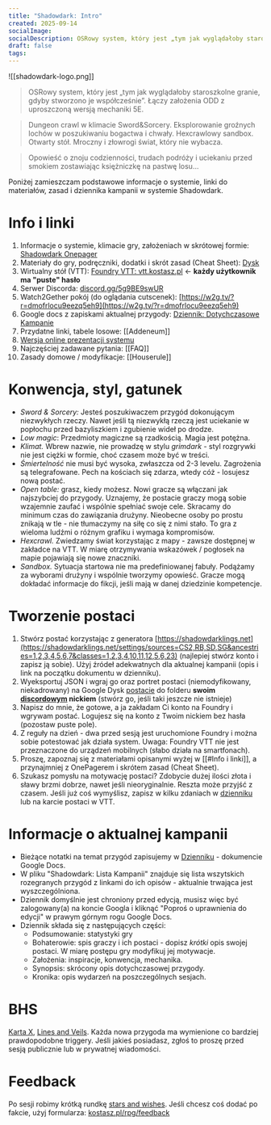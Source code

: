 ```yaml
---
title: "Shadowdark: Intro"
created: 2025-09-14
socialImage: 
socialDescription: OSRowy system, który jest „tym jak wyglądałoby staroszkolne granie, gdybystworzono je współcześnie”. Łączy założenia ODD z uproszczoną wersją mechaniki 5E.
draft: false
tags:
---
```

 


![[shadowdark-logo.png]]

>OSRowy system, który jest „tym jak wyglądałoby staroszkolne granie, gdyby
stworzono je współcześnie”. Łączy założenia ODD z uproszczoną wersją mechaniki 5E.

>Dungeon crawl w klimacie Sword&Sorcery. Eksplorowanie groźnych lochów w poszukiwaniu bogactwa i chwały. Hexcrawlowy sandbox. Otwarty stół. Mroczny i złowrogi świat, który nie wybacza.

<!--more-->

>Opowieść o znoju codzienności, trudach podróży i uciekaniu przed smokiem zostawiając księżniczkę na pastwę losu\...



Poniżej zamieszczam podstawowe informacje o systemie, linki do materiałów, zasad i dziennika kampanii w systemie Shadowdark.

# Info i linki
1. Informacje o systemie, klimacie gry, założeniach w skrótowej formie:  [Shadowdark Onepager](Shadowdark_OnePager_v1-4_START.pdf)
2. Materiały do gry, podręczniki, dodatki i skrót zasad (Cheat Sheet): [Dysk](https://drive.google.com/drive/folders/19nuvyYAhCpQs8IsSgbdFHkMfyEehNpv2?usp=drive_link)
3. Wirtualny stół (VTT): [Foundry VTT: vtt.kostasz.pl](https://vtt.kostasz.pl/) <- **każdy użytkownik ma "puste" hasło**
4. Serwer Discorda: [discord.gg/5g9BE9swUR](https://discord.gg/5g9BE9swUR) 
5. Watch2Gether pokój (do oglądania cutscenek): [https://w2g.tv/?r=dmofrlocu9eezq5eh9](https://w2g.tv/?r=dmofrlocu9eezq5eh9)
6. Google docs z zapiskami aktualnej przygody: [Dziennik: Dotychczasowe Kampanie](https://docs.google.com/document/d/1oLwVdmQbuJhpigNxDqmOfIhD31zKhTzo9GPCzr_C-h4/edit?tab=t.0#heading=h.n53wzr4wioay) 
7. Przydatne linki, tabele losowe: [[Addeneum]]
8. [Wersja online prezentacji systemu](https://www.kostasz.pl/p/shadowdark-prezentacja-systemu/)
9. Najczęściej zadawane pytania: [[FAQ]]
10. Zasady domowe / modyfikacje: [[Houserule]]

# Konwencja,  styl,  gatunek
* _Sword & Sorcery:_ Jesteś poszukiwaczem przygód dokonującym niezwykłych rzeczy. Nawet jeśli tą niezwykłą rzeczą jest uciekanie w popłochu przed bazyliszkiem i zgubienie wideł po drodze. 
* _Low magic_: Przedmioty magiczne są rzadkością. Magia jest potężna.
* _Klimat._ Wbrew nazwie, nie prowadzę w stylu _grimdark_ - styl rozgrywki nie jest ciężki w formie, choć czasem może być w treści. 
* _Śmiertelność_ nie musi być wysoka, zwłaszcza od 2-3 levelu. Zagrożenia są telegrafowane. Pech na kościach się zdarza, wtedy cóż - losujesz nową postać. 
* _Open table:_ grasz, kiedy możesz. Nowi gracze są włączani jak najszybciej do przygody. Uznajemy, że postacie graczy mogą sobie wzajemnie zaufać i wspólnie spełniać swoje cele. Skracamy do minimum czas do zawiązania drużyny. Nieobecne osoby po prostu znikają w tle - nie tłumaczymy na siłę co się z nimi stało. To gra z wieloma ludźmi o różnym grafiku i wymaga kompromisów. 
* _Hexcrawl._ Zwiedzamy świat korzystając z mapy - zawsze dostępnej w zakładce na VTT. W miarę otrzymywania wskazówek / pogłosek na mapie pojawiają się nowe znaczniki. 
* _Sandbox._ Sytuacja startowa nie ma predefiniowanej fabuły. Podążamy za wyborami drużyny i wspólnie tworzymy opowieść. Gracze mogą dokładać informacje do fikcji, jeśli mają w danej dziedzinie kompetencje. 

# Tworzenie postaci
1. Stwórz postać korzystając z generatora [https://shadowdarklings.net](https://shadowdarklings.net/settings/sources=CS2,RB,SD,SG&ancestries=1,2,3,4,5,6,7&classes=1,2,3,4,10,11,12,5,6,23) (najlepiej stwórz konto i zapisz ją sobie). Użyj źródeł adekwatnych dla aktualnej kampanii (opis i link na początku dokumentu w dzienniku).
2. Wyeksportuj JSON i wgraj go oraz portret postaci (niemodyfikowany, niekadrowany) na Google Dysk [postacie](https://drive.google.com/open?id=19phpQgXseR2B-X9PmvdjfeCb8TjXAkgl) do folderu  **swoim <ins>discordowym</ins> nickiem** (stwórz go, jeśli taki jeszcze nie istnieje)
3. Napisz do mnie, że gotowe, a ja zakładam Ci konto na Foundry i wgrywam postać. Logujesz się na konto z Twoim nickiem bez hasła (pozostaw puste pole).
4. Z reguły na dzień - dwa przed sesją jest uruchomione Foundry i można sobie potestować jak działa system. Uwaga: Foundry VTT nie jest przeznaczone do urządzeń mobilnych (słabo działa na smartfonach).
5. Proszę, zapoznaj się z materiałami opisanymi wyżej w [[#Info i linki]], a przynajmniej z OnePagerem i skrótem zasad (Cheat Sheet).
6. Szukasz pomysłu na motywację postaci? Zdobycie dużej ilości złota i sławy brzmi dobrze, nawet jeśli nieoryginalnie. Reszta może przyjść z czasem. Jeśli już coś wymyślisz, zapisz w kilku zdaniach w [dzienniku](#info-i-linki) lub na karcie postaci w VTT.

# Informacje o aktualnej kampanii
* Bieżące notatki na temat przygód zapisujemy w [Dzienniku](https://docs.google.com/document/d/1oLwVdmQbuJhpigNxDqmOfIhD31zKhTzo9GPCzr_C-h4/edit?tab=t.0#heading=h.n53wzr4wioay)  - dokumencie Google Docs. 
* W pliku "Shadowdark: Lista Kampanii" znajduje się lista wszytskich rozegranych przygód z linkami do ich opisów - aktualnie trwająca jest wyszczególniona. 
* Dziennik domyślnie jest chroniony przed edycją, musisz więc być zalogowany(a) na koncie Googla i kliknąć "Poproś o uprawnienia do edycji" w prawym górnym rogu Google Docs.
* Dziennik składa się z następujących części:
	- Podsumowanie: statystyki gry
	- Bohaterowie: spis graczy i ich postaci - dopisz _krótki_ opis swojej postaci. W miarę postępu gry modyfikuj jej motywacje. 
	- Założenia: inspiracje, konwencja, mechanika.
	- Synopsis: skrócony opis dotychczasowej przygody.
	- Kronika: opis wydarzeń na poszczególnych sesjach.

# BHS
[Karta X](https://docs.google.com/document/d/1SB0jsx34bWHZWbnNIVVuMjhDkrdFGo1_hSC2BWPlI3A/edit?tab=t.0), [Lines and Veils](https://rpg.stackexchange.com/questions/30906/what-do-the-terms-lines-and-veils-mean). Każda nowa przygoda ma wymienione co bardziej prawdopodobne triggery. Jeśli jakieś posiadasz, zgłoś to proszę przed sesją publicznie lub w prywatnej wiadomości. 

# Feedback
Po sesji robimy krótką rundkę [stars and wishes](https://www.gauntlet-rpg.com/blog/stars-and-wishes). Jeśli chcesz coś dodać po fakcie, użyj formularza: [kostasz.pl/rpg/feedback](https://docs.google.com/forms/d/1npMDj4rREGnCoK-GfPrUtJ1hevretPYDtsaotR5KN3M/edit)



